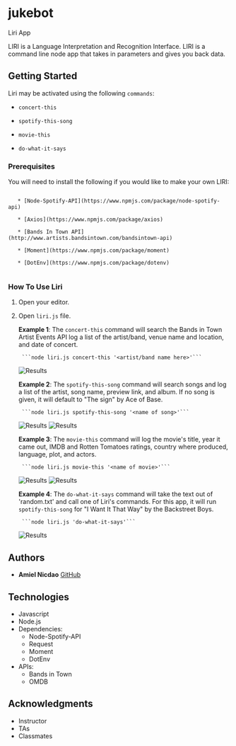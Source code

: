 # jukebot

Liri App

LIRI is a Language Interpretation and Recognition Interface. LIRI is a command line node app that takes in parameters and gives you back data.

## Getting Started

Liri may be activated using the following `commands`:

  * `concert-this`

   * `spotify-this-song`

   * `movie-this`

   * `do-what-it-says`

### Prerequisites

You will need to install the following if you would like to make your own LIRI:

```

   * [Node-Spotify-API](https://www.npmjs.com/package/node-spotify-api)

   * [Axios](https://www.npmjs.com/package/axios)

   * [Bands In Town API](http://www.artists.bandsintown.com/bandsintown-api)

   * [Moment](https://www.npmjs.com/package/moment)

   * [DotEnv](https://www.npmjs.com/package/dotenv)
   
```

### How To Use Liri

1. Open your editor.
2. Open `liri.js` file. 

    **Example 1**: The `concert-this` command will search the Bands in Town Artist Events API log a list of the artist/band, venue name and location, and date of concert. 
    
        ```node liri.js concert-this '<artist/band name here>'```

    ![Results](concert-this.PNG)

    **Example 2**: The `spotify-this-song` command will search songs and log a list of the artist, song name, preview link, and album. If no song is given, it will default to "The sign" by Ace of Base.
    
        ```node liri.js spotify-this-song '<name of song>'```

    ![Results](spotify-this-song-no-input.PNG)
    ![Results](spotify-this-song-with-input.PNG)

    **Example 3**: The `movie-this` command will log the movie's title, year it came out, IMDB and Rotten Tomatoes ratings, country where produced, language, plot, and actors. 
    
        ```node liri.js movie-this '<name of movie>'```

    ![Results](movie-this-no-input.PNG)
    ![Results](movie-this-with-input.PNG)


    **Example 4**: The `do-what-it-says` command will take the text out of 'random.txt' and call one of Liri's commands. For this app, it will run ```spotify-this-song``` for "I Want It That Way" by the Backstreet Boys.
        
        ```node liri.js 'do-what-it-says'```

    ![Results](do-what-it-says.PNG)

## Authors

* **Amiel Nicdao** [GitHub](https://github.com/amielnicdao/jukebot)

## Technologies

* Javascript
* Node.js
* Dependencies:
    * Node-Spotify-API
    * Request
    * Moment
    * DotEnv
* APIs:
    * Bands in Town
    * OMDB

## Acknowledgments

* Instructor
* TAs
* Classmates
